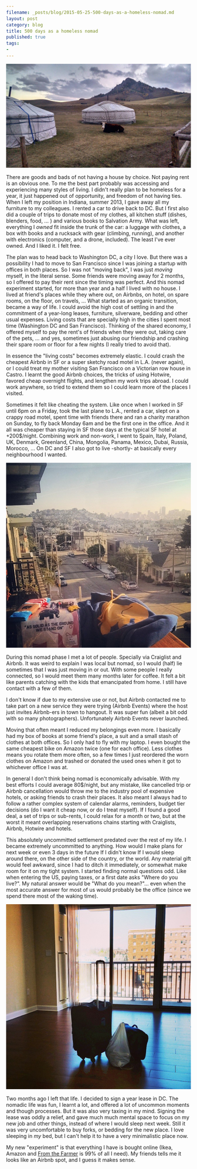 ```yaml
---
filename: _posts/blog/2015-05-25-500-days-as-a-homeless-nomad.md
layout: post
category: blog 
title: 500 days as a homeless nomad
published: true 
tags:
- 
---
```


![](/images/mongolia.jpg)

There are goods and bads of not having a house by choice. Not paying rent is an obvious one. To me the best part probably was accessing and experiencing many styles of living. I didn't really plan to be homeless for a year, it just happened out of opportunity, and freedom of not having ties. When I left my position in Indiana, summer 2013, I gave away all my furniture to my colleagues. I rented a car to drive back to DC. But I first also did a couple of trips to donate most of my clothes, all kitchen stuff (dishes, blenders, food, ... ) and various books to Salvation Army. What was left, everything I *owned* fit inside the trunk of the car: a luggage with clothes, a box with books and a rucksack with gear (climbing, running), and another with electronics (computer, and a drone, included). The least I've ever owned. And I liked it. I felt free. 

The plan was to head back to Washington DC, a city I love. But there was a possibility I had to move to San Francisco since I was joining a startup with offices in both places. So I was not "moving back", I was just *moving* myself, in the literal sense. Some friends were moving away for 2 months, so I offered to pay their rent since the timing was perfect. And this nomad experiment started, for more than year and a half I lived with no house. I lived at friend's places while they where out, on Airbnbs, on hotel, on spare rooms, on the floor, on travels, ... What started as an organic transition, became a way of life. I could avoid the high cost of settling in and the commitment of a year-long leases, furniture, silverware, bedding and other usual expenses. Living costs that are specially high in the cities I spent most time (Washington DC and San Francisco). Thinking of the shared economy, I offered myself to pay the rent's of friends when they were out, taking care of the pets, ... and yes, sometimes just abusing our friendship and crashing their spare room or floor for a few nights (I really tried to avoid that). 

In essence the "living costs" becomes extremely elastic. I could crash the cheapest Airbnb in SF or a super sketchy road motel in L.A. (never again), or I could treat my mother visiting San Francisco on a Victorian row house in Castro. I learnt the good Airbnb choices, the tricks of using Hotwire, favored cheap overnight flights, and lengthen my work trips abroad. I could work anywhere, so tried to extend them so I could learn more of the places I visited. 

Sometimes it felt like cheating the system. Like once when I worked in SF until 6pm on a Friday, took the last plane to L.A., rented a car, slept on a crappy road motel, spent time with friends there and ran a charity marathon on Sunday, to fly back Monday 6am and be  the first one in the office. And it all was cheaper than staying in SF those days at the typical SF hotel at +200$/night. Combining work and non-work, I went to Spain, Italy, Poland, UK, Denmark, Greenland, China, Mongolia, Panama, Mexico, Dubai, Russia, Morocco, ... On DC and SF I also got to live -shortly- at basically every neighbourhood I wanted.

![](/images/trendsplant.jpg)

During this nomad phase I met a lot of people. Specially via Craiglist and Airbnb. It was weird to explain I was local but nomad, so I would (half) lie sometimes that I was just moving in or out. With some people I really connected, so I would meet them many months later for coffee. It felt a bit like parents catching with the kids that emancipated from home. I still have contact with a few of them.  

I don't know if due to my extensive use or not, but Airbnb contacted me to take part on a new service they were trying (Airbnb Events) where the host just invites Airbnb-ers in town to hangout. It was super fun (albeit a bit odd with so many photographers). Unfortunately Airbnb Events never launched. 

Moving that often meant I reduced my belongings even more. I basically had my box of books at some friend's place, a suit and a small stash of clothes at both offices. So I only had to fly with my laptop. I even bought the same cheapest bike on Amazon twice (one for each office). Less clothes means you rotate them more often, so a few times I just reordered the worn clothes on Amazon and trashed or donated the used ones when it got to whichever office I was at. 

In general I don't think being nomad is economically advisable. With my best efforts I could average 80$/night, but any mistake, like cancelled trip or Airbnb cancellation would throw me to the industry pool of expensive hotels, or asking friends to crash their places. It also meant I always had to follow a rather complex system of calendar alarms, reminders, budget tier decisions (do I want it cheap now, or do I treat myself). If I found a good deal, a set of trips or sub-rents, I could relax for a month or two, but at the worst it meant overlapping reservations chains starting with Craiglists, Airbnb, Hotwire and hotels.

This absolutely uncommitted settlement predated over the rest of my life. I became extremely uncommitted to anything. How would I make plans for next week or even 3 days in the future If I didn't know If I would sleep around there, on the other side of the country, or the world. Any material gift would feel awkward, since I had to ditch it immediately, or somewhat make room for it on my tight system. I started finding normal questions odd. Like when entering the US, paying taxes, or a first date asks "Where do you live?". My natural answer would be "What do you mean?"... even when the most accurate answer for most of us would probably be the office (since we spend there most of the waking time).

![](/images/end-nomad.jpg)

Two months ago I left that life. I decided to sign a year lease in DC. The nomadic life was fun, I learnt a lot, and offered a lot of uncommon moments and though processes. But it was also very taxing in my mind. Signing the lease was oddly a relief, and gave much much mental space to focus on my new job and other things, instead of where I would sleep next week. Still it was very uncomfortable to buy forks, or bedding for the new place. I love sleeping in *my* bed, but I can't help it to have a very minimalistic place now. 

My new "experiment" is that everything I have is bought online (Ikea, Amazon and [From the Farmer](https://wwww.fromthefarmer.com) is 99% of all I need). My friends tells me it looks like an Airbnb spot, and I guess it makes sense.
 



